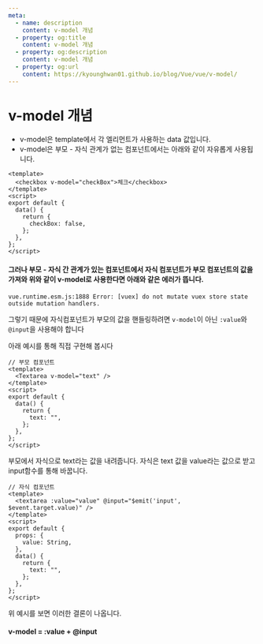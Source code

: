 ```yaml
---
meta:
  - name: description
    content: v-model 개념
  - property: og:title
    content: v-model 개념
  - property: og:description
    content: v-model 개념
  - property: og:url
    content: https://kyounghwan01.github.io/blog/Vue/vue/v-model/
---
```


# v-model 개념

- v-model은 template에서 각 엘리먼트가 사용하는 data 값입니다.
- v-model은 부모 - 자식 관계가 없는 컴포넌트에서는 아래와 같이 자유롭게 사용됩니다.

```vue
<template>
  <checkbox v-model="checkBox">체크</checkbox>
</template>
<script>
export default {
  data() {
    return {
      checkBox: false,
    };
  },
};
</script>
```

#### 그러나 부모 - 자식 간 관계가 있는 컴포넌트에서 자식 컴포넌트가 부모 컴포넌트의 값을 가져와 위와 같이 v-model로 사용한다면 아래와 같은 에러가 뜹니다.

`vue.runtime.esm.js:1888 Error: [vuex] do not mutate vuex store state outside mutation handlers.`

그렇기 때문에 자식컴포넌트가 부모의 값을 핸들링하려면 `v-model`이 아닌 `:value`와 `@input`을 사용해야 합니다

아래 예시를 통해 직접 구현해 봅시다

```vue
// 부모 컴포넌트
<template>
  <Textarea v-model="text" />
</template>
<script>
export default {
  data() {
    return {
      text: "",
    };
  },
};
</script>
```

부모에서 자식으로 text라는 값을 내려줍니다. 자식은 text 값을 value라는 값으로 받고 input함수를 통해 바꿉니다.

```vue
// 자식 컴포넌트
<template>
  <textarea :value="value" @input="$emit('input', $event.target.value)" />
</template>
<script>
export default {
  props: {
    value: String,
  },
  data() {
    return {
      text: "",
    };
  },
};
</script>
```

위 예시를 보면 이러한 결론이 나옵니다.

#### v-model = :value + @input
